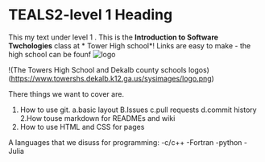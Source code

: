 # TEALS2-level 1 Heading

This my text under level 1 . This is the **Introduction to Software Twchologies** class at * Tower High school*! Links are easy to make - the high school can be founf ![logo](https://user-images.githubusercontent.com/114593218/192844942-2fe7f821-cad9-4c03-b0cf-30efe7f88366.png)

!(The Towers High School and Dekalb county schools logos) (https://www.towershs.dekalb.k12.ga.us/sysimages/logo.png)

There things we want to cover are.
1. How to use git.
a.basic layout
B.Issues
c.pull requests
d.commit history
2.How touse markdown for READMEs and wiki
3. How to use HTML and CSS for pages

A languages that we disuss for programming:
-c/c++
-Fortran
-python
-Julia

